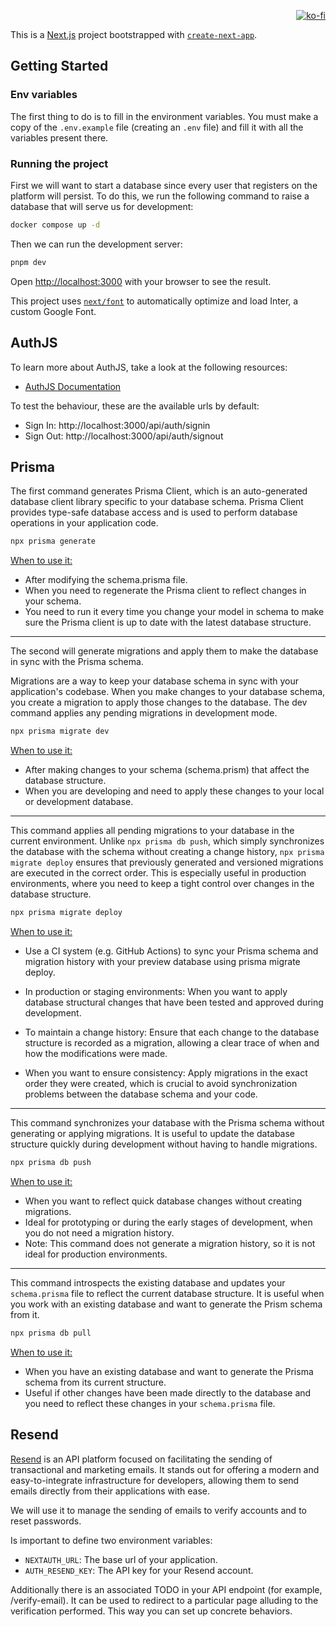 <div align="right">
  
  [![ko-fi](https://ko-fi.com/img/githubbutton_sm.svg)](https://ko-fi.com/F1F314ZLPT)
</div>

This is a [Next.js](https://nextjs.org/) project bootstrapped with [`create-next-app`](https://github.com/vercel/next.js/tree/canary/packages/create-next-app).

## Getting Started

### Env variables

The first thing to do is to fill in the environment variables. You must make a copy of the `.env.example` file (creating an `.env` file) and fill it with all the variables present there.

### Running the project

First we will want to start a database since every user that registers on the platform will persist. To do this, we run the following command to raise a database that will serve us for development:

```zsh
docker compose up -d
```

Then we can run the development server:

```zsh
pnpm dev
```

Open [http://localhost:3000](http://localhost:3000) with your browser to see the result.

This project uses [`next/font`](https://nextjs.org/docs/basic-features/font-optimization) to automatically optimize and load Inter, a custom Google Font.

## AuthJS

To learn more about AuthJS, take a look at the following resources:

- [AuthJS Documentation](https://authjs.dev/getting-started/installation?framework=next.js)

To test the behaviour, these are the available urls by default:

- Sign In: http://localhost:3000/api/auth/signin
- Sign Out: http://localhost:3000/api/auth/signout

## Prisma

The first command generates Prisma Client, which is an auto-generated database client library specific to your database schema. Prisma Client provides type-safe database access and is used to perform database operations in your application code.

```zsh
npx prisma generate
```

<ins>When to use it:</ins>

- After modifying the schema.prisma file.
- When you need to regenerate the Prisma client to reflect changes in your schema.
- You need to run it every time you change your model in schema to make sure the Prisma client is up to date with the latest database structure.

---

The second will generate migrations and apply them to make the database in sync with the Prisma schema.

Migrations are a way to keep your database schema in sync with your application's codebase. When you make changes to your database schema, you create a migration to apply those changes to the database. The dev command applies any pending migrations in development mode.

```zsh
npx prisma migrate dev
```

<ins>When to use it:</ins>

- After making changes to your schema (schema.prism) that affect the database structure.
- When you are developing and need to apply these changes to your local or development database.

---

This command applies all pending migrations to your database in the current environment. Unlike `npx prisma db push`, which simply synchronizes the database with the schema without creating a change history, `npx prisma migrate deploy` ensures that previously generated and versioned migrations are executed in the correct order. This is especially useful in production environments, where you need to keep a tight control over changes in the database structure.

```zsh
npx prisma migrate deploy
```

<ins>When to use it:</ins>

- Use a CI system (e.g. GitHub Actions) to sync your Prisma schema and migration history with your preview database using prisma migrate deploy.

- In production or staging environments: When you want to apply database structural changes that have been tested and approved during development.

- To maintain a change history: Ensure that each change to the database structure is recorded as a migration, allowing a clear trace of when and how the modifications were made.

- When you want to ensure consistency: Apply migrations in the exact order they were created, which is crucial to avoid synchronization problems between the database schema and your code.

---

This command synchronizes your database with the Prisma schema without generating or applying migrations. It is useful to update the database structure quickly during development without having to handle migrations.

```zsh
npx prisma db push
```

<ins>When to use it:</ins>

- When you want to reflect quick database changes without creating migrations.
- Ideal for prototyping or during the early stages of development, when you do not need a migration history.
- Note: This command does not generate a migration history, so it is not ideal for production environments.

---

This command introspects the existing database and updates your `schema.prisma` file to reflect the current database structure. It is useful when you work with an existing database and want to generate the Prism schema from it.

```zsh
npx prisma db pull
```

<ins>When to use it:</ins>

- When you have an existing database and want to generate the Prisma schema from its current structure.
- Useful if other changes have been made directly to the database and you need to reflect these changes in your `schema.prisma` file.

## Resend

[Resend](https://resend.com/home) is an API platform focused on facilitating the sending of transactional and marketing emails. It stands out for offering a modern and easy-to-integrate infrastructure for developers, allowing them to send emails directly from their applications with ease.

We will use it to manage the sending of emails to verify accounts and to reset passwords.

Is important to define two environment variables:

- `NEXTAUTH_URL`: The base url of your application.
- `AUTH_RESEND_KEY`: The API key for your Resend account.

Additionally there is an associated TODO in your API endpoint (for example, /verify-email). It can be used to redirect to a particular page alluding to the verification performed. This way you can set up concrete behaviors.
